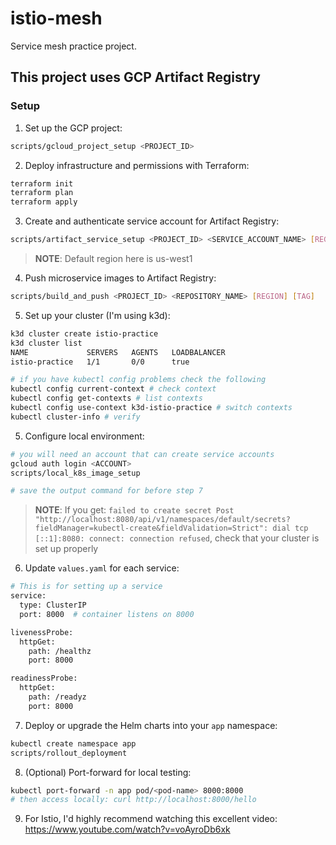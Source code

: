 # istio-mesh

Service mesh practice project.

## This project uses GCP Artifact Registry

### Setup

1. Set up the GCP project:

```bash
scripts/gcloud_project_setup <PROJECT_ID>
```

2. Deploy infrastructure and permissions with Terraform:

```bash
terraform init
terraform plan
terraform apply
```

3. Create and authenticate service account for Artifact Registry:

```bash
scripts/artifact_service_setup <PROJECT_ID> <SERVICE_ACCOUNT_NAME> [REGION]
```

> **NOTE**: Default region here is us-west1

4. Push microservice images to Artifact Registry:

```bash
scripts/build_and_push <PROJECT_ID> <REPOSITORY_NAME> [REGION] [TAG]
```

5. Set up your cluster (I'm using k3d):

```bash
k3d cluster create istio-practice
k3d cluster list
NAME             SERVERS   AGENTS   LOADBALANCER
istio-practice   1/1       0/0      true

# if you have kubectl config problems check the following
kubectl config current-context # check context
kubectl config get-contexts # list contexts
kubectl config use-context k3d-istio-practice # switch contexts
kubectl cluster-info # verify
```

5. Configure local environment:

```bash
# you will need an account that can create service accounts
gcloud auth login <ACCOUNT>
scripts/local_k8s_image_setup

# save the output command for before step 7
```

> **NOTE**: If you get: `failed to create secret Post "http://localhost:8080/api/v1/namespaces/default/secrets?fieldManager=kubectl-create&fieldValidation=Strict": dial tcp [::1]:8080: connect: connection refused`, check that your cluster is set up properly

6. Update `values.yaml` for each service:

```bash
# This is for setting up a service
service:
  type: ClusterIP
  port: 8000  # container listens on 8000
```

```bash
livenessProbe:
  httpGet:
    path: /healthz
    port: 8000

readinessProbe:
  httpGet:
    path: /readyz
    port: 8000
```

7. Deploy or upgrade the Helm charts into your `app` namespace:

```bash
kubectl create namespace app
scripts/rollout_deployment
```

8. (Optional) Port-forward for local testing:

```bash
kubectl port-forward -n app pod/<pod-name> 8000:8000
# then access locally: curl http://localhost:8000/hello
```

9. For Istio, I'd highly recommend watching this excellent video: https://www.youtube.com/watch?v=voAyroDb6xk
